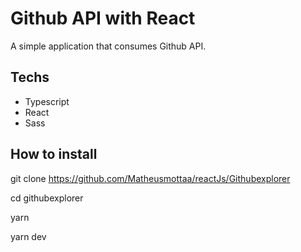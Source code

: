 # Github API with React 

A simple application that consumes Github API. 

## Techs 
  - Typescript 
  - React 
  - Sass

## How to install 

git clone https://github.com/Matheusmottaa/reactJs/Githubexplorer

cd githubexplorer

yarn

yarn dev 
